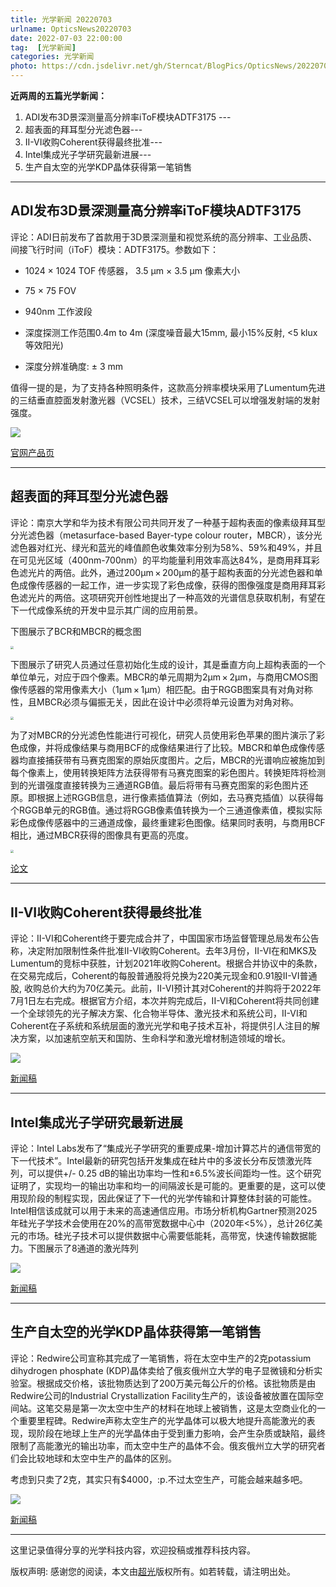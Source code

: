 ```yaml
---
title: 光学新闻 20220703
urlname: OpticsNews20220703
date: 2022-07-03 22:00:00
tag:  [光学新闻]
categories: 光学新闻
photo: https://cdn.jsdelivr.net/gh/Sterncat/BlogPics/OpticsNews/20220703/5.jpg
---
```


**近两周的五篇光学新闻：**

1.  ADI发布3D景深测量高分辨率iToF模块ADTF3175 --- 
2.  超表面的拜耳型分光滤色器---
3.  II-VI收购Coherent获得最终批准---
4.  Intel集成光子学研究最新进展--- 
5.  生产自太空的光学KDP晶体获得第一笔销售

<!--more-->

-----
## ADI发布3D景深测量高分辨率iToF模块ADTF3175

评论：ADI日前发布了首款用于3D景深测量和视觉系统的高分辨率、工业品质、间接飞行时间（iToF）模块：ADTF3175。参数如下：

- 1024 × 1024 TOF 传感器， 3.5 μm × 3.5 μm 像素大小
- 75 × 75 FOV
- 940nm 工作波段
- 深度探测工作范围0.4m to 4m (深度噪音最大15mm, 最小15%反射, <5 klux 等效阳光)

- 深度分辨准确度: ± 3 mm

值得一提的是，为了支持各种照明条件，这款高分辨率模块采用了Lumentum先进的三结垂直腔面发射激光器（VCSEL）技术，三结VCSEL可以增强发射端的发射强度。

![](https://cdn.jsdelivr.net/gh/Sterncat/BlogPics/OpticsNews/20220703/1.png)

[官网产品页](https://www.analog.com/en/products/adtf3175.html)

-----
## 超表面的拜耳型分光滤色器

评论：南京大学和华为技术有限公司共同开发了一种基于超构表面的像素级拜耳型分光滤色器（metasurface-based Bayer-type colour router，MBCR），该分光滤色器对红光、绿光和蓝光的峰值颜色收集效率分别为58%、59%和49%，并且在可见光区域（400nm-700nm）的平均能量利用效率高达84%，是商用拜耳彩色滤光片的两倍。此外，通过200µm × 200µm的基于超构表面的分光滤色器和单色成像传感器的一起工作，进一步实现了彩色成像，获得的图像强度是商用拜耳彩色滤光片的两倍。这项研究开创性地提出了一种高效的光谱信息获取机制，有望在下一代成像系统的开发中显示其广阔的应用前景。

下图展示了BCR和MBCR的概念图

<img src="https://cdn.jsdelivr.net/gh/Sterncat/BlogPics/OpticsNews/20220703/2-1.webp" style="zoom:33%;" />

下图展示了研究人员通过任意初始化生成的设计，其是垂直方向上超构表面的一个单位单元，对应于四个像素。MBCR的单元周期为2µm × 2µm，与商用CMOS图像传感器的常用像素大小（1µm × 1µm）相匹配。由于RGGB图案具有对角对称性，且MBCR必须与偏振无关，因此在设计中必须将单元设置为对角对称。

<img src="https://cdn.jsdelivr.net/gh/Sterncat/BlogPics/OpticsNews/20220703/2-2.webp" style="zoom:33%;" />

为了对MBCR的分光滤色性能进行可视化，研究人员使用彩色苹果的图片演示了彩色成像，并将成像结果与商用BCF的成像结果进行了比较。MBCR和单色成像传感器均直接捕获带有马赛克图案的原始灰度图片。之后，MBCR的光谱响应被施加到每个像素上，使用转换矩阵方法获得带有马赛克图案的彩色图片。转换矩阵将检测到的光谱强度直接转换为三通道RGB值。最后将带有马赛克图案的彩色图片还原。即根据上述RGGB信息，进行像素插值算法（例如，去马赛克插值）以获得每个RGGB单元的RGB值。通过将RGGB像素值转换为一个三通道像素值，模拟实际彩色成像传感器中的三通道成像，最终重建彩色图像。结果同时表明，与商用BCF相比，通过MBCR获得的图像具有更高的亮度。

<img src="https://cdn.jsdelivr.net/gh/Sterncat/BlogPics/OpticsNews/20220703/2-3.webp" style="zoom:33%;" />



[论文](https://www.nature.com/articles/s41467-022-31019-7)

-----
## II-VI收购Coherent获得最终批准

评论：II-VI和Coherent终于要完成合并了，中国国家市场监督管理总局发布公告称，决定附加限制性条件批准II-VI收购Coherent。去年3月份，II-VI在和MKS及Lumentum的竞标中获胜，计划2021年收购Coherent。根据合并协议中的条款，在交易完成后，Coherent的每股普通股将兑换为220美元现金和0.91股II-VI普通股, 收购总价大约为70亿美元。此前，II-VI预计其对Coherent的并购将于2022年7月1日左右完成。根据官方介绍，本次并购完成后，II-VI和Coherent将共同创建一个全球领先的光子解决方案、化合物半导体、激光技术和系统公司，II-VI和Coherent在子系统和系统层面的激光光学和电子技术互补，将提供引人注目的解决方案，以加速航空航天和国防、生命科学和激光增材制造领域的增长。

![](https://cdn.jsdelivr.net/gh/Sterncat/BlogPics/OpticsNews/20220703/3.png)

[新闻稿](https://www.coherent.com/news/press-releases/ii-vi-completes-acquisition-of-coherent)

-----
## Intel集成光子学研究最新进展

评论：Intel Labs发布了“集成光子学研究的重要成果-增加计算芯片的通信带宽的下一代技术”。Intel最新的研究包括开发集成在硅片中的多波长分布反馈激光阵列，可以提供+/- 0.25 dB的输出功率均一性和±6.5%波长间距均一性。这个研究证明了，实现均一的输出功率和均一的间隔波长是可能的。更重要的是，这可以使用现阶段的制程实现，因此保证了下一代的光学传输和计算整体封装的可能性。Intel相信该成就可以用于未来的高速通信应用。市场分析机构Gartner预测2025年硅光子学技术会使用在20%的高带宽数据中心中（2020年<5%），总计26亿美元的市场。硅光子技术可以提供数据中心需要低能耗，高带宽，快速传输数据能力。下图展示了8通道的激光阵列

![](https://cdn.jsdelivr.net/gh/Sterncat/BlogPics/OpticsNews/20220703/4.jpg)



[新闻稿](https://optics.org/news/13/6/48)

-----
## 生产自太空的光学KDP晶体获得第一笔销售

评论：Redwire公司宣称其完成了一笔销售，将在太空中生产的2克potassium dihydrogen phosphate (KDP)晶体卖给了俄亥俄州立大学的电子显微镜和分析实验室。根据成交价格，该批物质达到了200万美元每公斤的价格。该批物质是由Redwire公司的Industrial Crystallization Facility生产的，该设备被放置在国际空间站。这笔交易是第一次太空中生产的材料在地球上被销售，这是太空商业化的一个重要里程碑。Redwire声称太空生产的光学晶体可以极大地提升高能激光的表现，现阶段在地球上生产的光学晶体由于受到重力影响，会产生杂质或缺陷，最终限制了高能激光的输出功率，而太空中生产的晶体不会。俄亥俄州立大学的研究者们会比较地球和太空中生产的晶体的区别。

考虑到只卖了2克，其实只有$4000，:p.不过太空生产，可能会越来越多吧。

![](https://cdn.jsdelivr.net/gh/Sterncat/BlogPics/OpticsNews/20220703/5.jpg)

[新闻稿](https://optics.org/news/13/6/44)

-----

这里记录值得分享的光学科技内容，欢迎投稿或推荐科技内容。

版权声明: 感谢您的阅读，本文由[超光](https://faster-than-light.net/)版权所有。如若转载，请注明出处。



